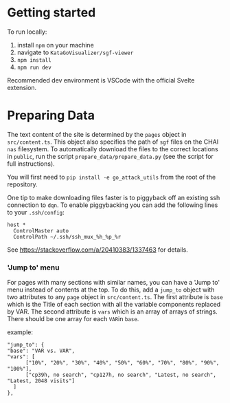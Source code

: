 # Getting started

To run locally:
1. install `npm` on your machine
2. navigate to `KataGoVisualizer/sgf-viewer`
3. `npm install`
4. `npm run dev`

Recommended dev environment is VSCode with the official Svelte extension.

# Preparing Data

The text content of the site is determined by the `pages` object in `src/content.ts`.
This object also specifies the path of `sgf` files on the CHAI `nas` filesystem.
To automatically download the files to the correct locations in `public`,
run the script `prepare_data/prepare_data.py` (see the script for full instructions).

You will first need to `pip install -e go_attack_utils` from the root of the repository.

One tip to make downloading files faster is to piggyback
off an existing ssh connection to `dqn`.
To enable piggybacking you can add the following lines to your `.ssh/config`:
```
host *
  ControlMaster auto
  ControlPath ~/.ssh/ssh_mux_%h_%p_%r
```
See https://stackoverflow.com/a/20410383/1337463 for details.

### 'Jump to' menu
For pages with many sections with similar names, you can have a 'Jump to' menu instead of contents at the top.
To do this, add a `jump_to` object with two attributes to any `page` object in `src/content.ts`.
The first attribute is `base` which is the Title of each section with all the variable components replaced by VAR.
The second attribute is `vars` which is an array of arrays of strings. There should be one array for each `VAR`in `base`.

example:
```
"jump_to": {
"base": "VAR vs. VAR",
"vars": [
      ["10%", "20%", "30%", "40%", "50%", "60%", "70%", "80%", "90%", "100%"],
      ["cp39h, no search", "cp127h, no search", "Latest, no search", "Latest, 2048 visits"]
  ]
},
```